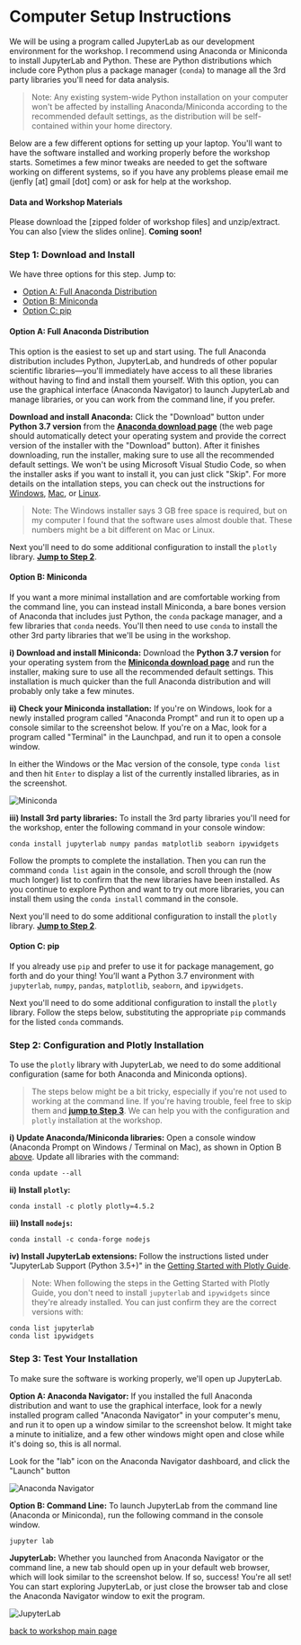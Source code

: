 # Computer Setup Instructions

We will be using a program called JupyterLab as our development environment for the workshop. I recommend using Anaconda or Miniconda to install JupyterLab and Python. These are Python distributions which include core Python plus a package manager (`conda`) to manage all the 3rd party libraries you'll need for data analysis.

> Note: Any existing system-wide Python installation on your computer won't be affected by installing Anaconda/Miniconda according to the recommended default settings, as the distribution will be self-contained within your home directory.


Below are a few different options for setting up your laptop. You'll want to have the software installed and working properly before the workshop starts. Sometimes a few minor tweaks are needed to get the software working on different systems, so if you have any problems please email me (jenfly [at] gmail [dot] com) or ask for help at the workshop.


#### Data and Workshop Materials

Please download the [zipped folder of workshop files] and unzip/extract. You can also [view the slides online]. **Coming soon!**

### Step 1: Download and Install

We have three options for this step. Jump to:
- [Option A: Full Anaconda Distribution](#anaconda)
- [Option B: Miniconda](#miniconda)
- [Option C: pip](#pip)

<a id="anaconda"></a>
#### Option A: Full Anaconda Distribution

This option is the easiest to set up and start using. The full Anaconda distribution includes Python, JupyterLab, and hundreds of other popular scientific libraries&mdash;you'll immediately have access to all these libraries without having to find and install them yourself. With this option, you can use the graphical interface (Anaconda Navigator) to launch JupyterLab and manage libraries, or you can work from the command line, if you prefer.


**Download and install Anaconda:** Click the "Download" button under **Python 3.7 version** from the **[Anaconda download page](https://www.anaconda.com/download/)** (the web page should automatically detect your operating system and provide the correct version of the installer with the "Download" button). After it finishes downloading, run the installer, making sure to use all the recommended default settings. We won't be using Microsoft Visual Studio Code, so when the installer asks if you want to install it, you can just click "Skip". For more details on the intallation steps, you can check out the instructions for [Windows](https://docs.anaconda.com/anaconda/install/windows), [Mac](https://docs.anaconda.com/anaconda/install/mac-os), or [Linux](http://docs.anaconda.com/anaconda/install/linux/).

> Note: The Windows installer says 3 GB free space is required, but on my computer I found that the software uses almost double that. These numbers might be a bit different on Mac or Linux.

Next you'll need to do some additional configuration to install the `plotly` library. **[Jump to Step 2](#plotly)**.

<a id="miniconda"></a>
#### Option B: Miniconda

If you want a more minimal installation and are comfortable working from the command line, you can instead install Miniconda, a bare bones version of Anaconda that includes just Python, the `conda` package manager, and a few libraries that `conda` needs. You'll then need to use `conda` to install the other 3rd party libraries that we'll be using in the workshop.

**i) Download and install Miniconda:** Download the **Python 3.7 version** for your operating system from the **[Miniconda download page](https://conda.io/miniconda.html)** and run the installer, making sure to use all the recommended default settings. This installation is much quicker than the full Anaconda distribution and will probably only take a few minutes.

<a id="commandline"></a>

**ii) Check your Miniconda installation:** If you're on Windows, look for a newly installed program called "Anaconda Prompt" and run it to open up a console similar to the screenshot below. If you're on a Mac, look for a program called "Terminal" in the Launchpad, and run it to open a console window.

In either the Windows or the Mac version of the console, type `conda list` and then hit `Enter` to display a list of the currently installed libraries, as in the screenshot.

![Miniconda](img/screenshots/miniconda1.png)

**iii) Install 3rd party libraries:** To install the 3rd party libraries you'll need for the workshop, enter the following command in your console window:
```
conda install jupyterlab numpy pandas matplotlib seaborn ipywidgets
```

Follow the prompts to complete the installation. Then you can run the command `conda list` again in the console, and scroll through the (now much longer) list to confirm that the new libraries have been installed. As you continue to explore Python and want to try out more libraries, you can install them using the `conda install` command in the console.

Next you'll need to do some additional configuration to install the `plotly` library. **[Jump to Step 2](#plotly)**.

<a id="pip"></a>
#### Option C: pip

If you already use `pip` and prefer to use it for package management, go forth and do your thing! You’ll want a Python 3.7 environment with `jupyterlab`, `numpy`, `pandas`, `matplotlib`, `seaborn`, and `ipywidgets`.

Next you'll need to do some additional configuration to install the `plotly` library. Follow the steps below, substituting the appropriate `pip` commands for the listed `conda` commands.

<a id="plotly"></a>
### Step 2: Configuration and Plotly Installation

To use the `plotly` library with JupyterLab, we need to do some additional configuration (same for both Anaconda and Miniconda options).

> The steps below might be a bit tricky, especially if you're not used to working at the command line. If you're having trouble, feel free to skip them and **[jump to Step 3](#step3)**. We can help you with the configuration and `plotly` installation at the workshop.

**i) Update Anaconda/Miniconda libraries:** Open a console window (Anaconda Prompt on Windows / Terminal on Mac), as shown in Option B [above](#commandline). Update all libraries with the command:
```
conda update --all
```

**ii) Install `plotly`:**
```
conda install -c plotly plotly=4.5.2
```

**iii) Install `nodejs`:**
```
conda install -c conda-forge nodejs
```
**iv) Install JupyterLab extensions:** Follow the instructions listed under "JupyterLab Support (Python 3.5+)" in the [Getting Started with Plotly Guide](https://plot.ly/python/getting-started/).

> Note: When following the steps in the Getting Started with Plotly Guide, you don't need to install `jupyterlab` and `ipywidgets` since they're already installed. You can just confirm they are the correct versions with:
```
conda list jupyterlab
conda list ipywidgets
```

<a id="step3"></a>
### Step 3: Test Your Installation

To make sure the software is working properly, we'll open up JupyterLab.

**Option A: Anaconda Navigator:** If you installed the full Anaconda distribution and want to use the graphical interface, look for a newly installed program called "Anaconda Navigator" in your computer's menu, and run it to open up a window similar to the screenshot below. It might take a minute to initialize, and a few other windows might open and close while it's doing so, this is all normal.

Look for the "lab" icon on the Anaconda Navigator dashboard, and click the "Launch" button

![Anaconda Navigator](img/screenshots/navigator.png)

**Option B: Command Line:** To launch JupyterLab from the command line (Anaconda or Miniconda), run the following command in the console window.
```
jupyter lab
```

**JupyterLab:** Whether you launched from Anaconda Navigator or the command line, a new tab should open up in your default web browser, which will look similar to the screenshot below. If so, success!  You're all set! You can start exploring JupyterLab, or just close the browser tab and close the Anaconda Navigator window to exit the program.

<a id="jupyterlab"></a>

![JupyterLab](img/screenshots/jupyterlab.png)



[back to workshop main page](https://jenfly.github.io/datajam-python/)
